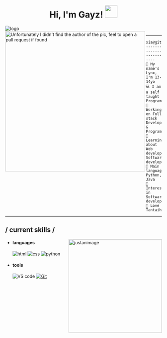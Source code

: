 <h1 align="center">
Hi, I'm Gayz!   <img src="#NoImage" height="40px">
</h1>
<img src="#NoImage" alt="logo">
<br>
<img align="left" src="#NoImage" alt="Unfortunately I didn't find the author of the pic, feel to open a pull request if found" width="450" />
<hr>

```
xia@github
-------------------------
👋 My name's Lynx, I'm 13-14yo
💻 I am a self taught Programer
🔭 Working on Full stack Developer & Programer
🌱 Learning about Web developer, Software developer
🌟 Main languages: Python, Java
🚩 Interested in Software developer
🎵 Love Tantaihaha
```
<hr>

<h2> / current skills / </h2>
<img align="right" width="300"alt="justanimage" src="https://github.com/xiaLynx/xiaLynx/blob/main/%F0%93%85%B0%20H%E1%B4%9C%20T%E1%B4%80%E1%B4%8F%20W%E1%B4%80%CA%9F%CA%9F%E1%B4%98%E1%B4%80%E1%B4%98%E1%B4%87%CA%80%20%F0%9F%A4%8D%F0%9F%92%A6%E2%99%95%EF%B8%8E.jpg"/>

- <h4> languages </h4>
  <img src = "https://img.shields.io/badge/HTML5-E34F26?style=for-the-badge&logo=html5&logoColor=white" alt = "html" />
  <img src = "https://img.shields.io/badge/CSS3-1572B6?style=for-the-badge&logo=css3&logoColor=white" alt = "css" />
  <img src="https://img.shields.io/badge/Python-blue.svg?style=for-the-badge&logo=python&logoColor=white" alt="python">
   
- <h4> tools</h4>
   <img src = "https://img.shields.io/badge/Visual%20Studio%20Code-0078d7.svg?style=for-the-badge&logo=visual-studio-code&logoColor=white" alt = "VS code" />
   <a href="#"><img alt="Git" src="https://img.shields.io/badge/Git%20-%23F05033.svg?style=for-the-badge&logo=git&logoColor=white"></a>
   
<!---
xiaLynx/xiaLynx is a ✨ special ✨ repository because its `README.md` (this file) appears on your GitHub profile.
You can click the Preview link to take a look at your changes.
--->
